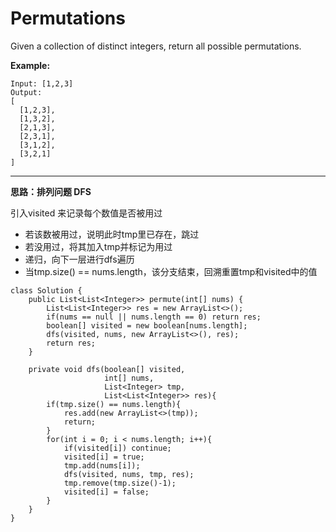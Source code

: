 # Permutations

Given a collection of distinct integers, return all possible permutations.

**Example:**
```
Input: [1,2,3]
Output:
[
  [1,2,3],
  [1,3,2],
  [2,1,3],
  [2,3,1],
  [3,1,2],
  [3,2,1]
]
```
---

**思路：排列问题 DFS**

引入visited 来记录每个数值是否被用过

* 若该数被用过，说明此时tmp里已存在，跳过
* 若没用过，将其加入tmp并标记为用过
* 递归，向下一层进行dfs遍历
* 当tmp.size() == nums.length，该分支结束，回溯重置tmp和visited中的值

```
class Solution {
    public List<List<Integer>> permute(int[] nums) {
        List<List<Integer>> res = new ArrayList<>();
        if(nums == null || nums.length == 0) return res;
        boolean[] visited = new boolean[nums.length];
        dfs(visited, nums, new ArrayList<>(), res);
        return res;
    }
    
    private void dfs(boolean[] visited,
                     int[] nums,
                     List<Integer> tmp,
                     List<List<Integer>> res){
        if(tmp.size() == nums.length){
            res.add(new ArrayList<>(tmp));
            return;
        }
        for(int i = 0; i < nums.length; i++){
            if(visited[i]) continue;
            visited[i] = true;
            tmp.add(nums[i]);
            dfs(visited, nums, tmp, res);
            tmp.remove(tmp.size()-1);
            visited[i] = false;
        }
    }
}
```



